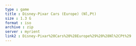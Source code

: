 ```yaml
---
type : game
title : Disney-Pixar Cars (Europe) (Nl,Pt)
size : 1.3 G
format : iso
archive : zip
server : myrient
link2 : Disney-Pixar%20Cars%20%28Europe%29%20%28Nl%2CPt%29
---
```

